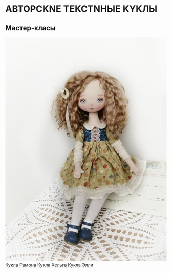 
# ABTOPCKNE TEKCTNНЫE KYKЛЫ   
## Macтep-клаcы
![](RAMONA.jpg)
[Кукла Рамона](course1) [Кукла Хельга](course2) [Кукла Элли](course3)
